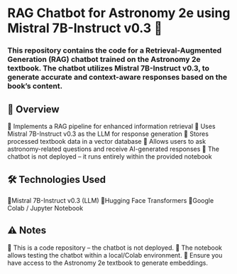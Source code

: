 # RAG Chatbot for Astronomy 2e using Mistral 7B-Instruct v0.3 🚀

### This repository contains the code for a Retrieval-Augmented Generation (RAG) chatbot trained on the Astronomy 2e textbook. The chatbot utilizes Mistral 7B-Instruct v0.3, to generate accurate and context-aware responses based on the book’s content.

## 📌 Overview
🔹 Implements a RAG pipeline for enhanced information retrieval
🔹 Uses Mistral 7B-Instruct v0.3 as the LLM for response generation
🔹 Stores processed textbook data in a vector database
🔹 Allows users to ask astronomy-related questions and receive AI-generated responses
🔹 The chatbot is not deployed – it runs entirely within the provided notebook


## 🛠️ Technologies Used
🔹Mistral 7B-Instruct v0.3 (LLM)
🔹Hugging Face Transformers
🔹Google Colab / Jupyter Notebook


## ⚠️ Notes
🔹 This is a code repository – the chatbot is not deployed.
🔹 The notebook allows testing the chatbot within a local/Colab environment.
🔹 Ensure you have access to the Astronomy 2e textbook to generate embeddings.
